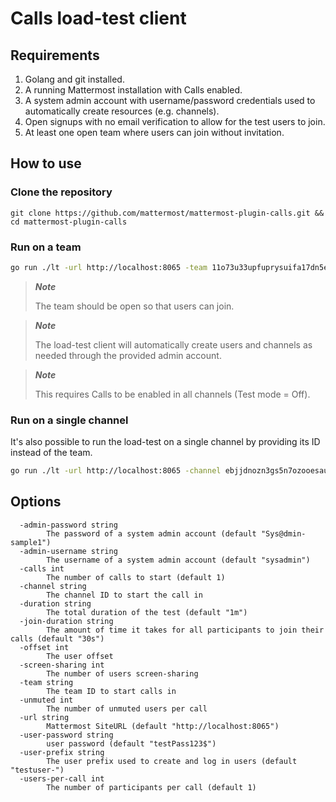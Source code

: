 # Calls load-test client

## Requirements

1. Golang and git installed.
2. A running Mattermost installation with Calls enabled.
3. A system admin account with username/password credentials used to automatically create resources (e.g. channels).
4. Open signups with no email verification to allow for the test users to join.
5. At least one open team where users can join without invitation.

## How to use

### Clone the repository

```
git clone https://github.com/mattermost/mattermost-plugin-calls.git && cd mattermost-plugin-calls
```

### Run on a team

```sh
go run ./lt -url http://localhost:8065 -team 11o73u33upfuprysuifa17dn5e -calls 2 -users-per-call 5 -join-duration 10s -duration 5m -unmuted 1 -screen-sharing 1
```

> **_Note_**
>
> The team should be open so that users can join.

> **_Note_**
>
> The load-test client will automatically create users and channels as needed through the provided admin account.

> **_Note_**
>
> This requires Calls to be enabled in all channels (Test mode = Off).

### Run on a single channel

It's also possible to run the load-test on a single channel by providing its ID instead of the team.

```sh
go run ./lt -url http://localhost:8065 -channel ebjjdnozn3gs5n7ozooesaubua -calls 1 -users-per-call 5 -join-duration 10s -duration 5m -unmuted 1 -screen-sharing 1
```

## Options

```
  -admin-password string
    	The password of a system admin account (default "Sys@dmin-sample1")
  -admin-username string
    	The username of a system admin account (default "sysadmin")
  -calls int
    	The number of calls to start (default 1)
  -channel string
    	The channel ID to start the call in
  -duration string
    	The total duration of the test (default "1m")
  -join-duration string
    	The amount of time it takes for all participants to join their calls (default "30s")
  -offset int
    	The user offset
  -screen-sharing int
    	The number of users screen-sharing
  -team string
    	The team ID to start calls in
  -unmuted int
    	The number of unmuted users per call
  -url string
    	Mattermost SiteURL (default "http://localhost:8065")
  -user-password string
    	user password (default "testPass123$")
  -user-prefix string
    	The user prefix used to create and log in users (default "testuser-")
  -users-per-call int
    	The number of participants per call (default 1)
```

